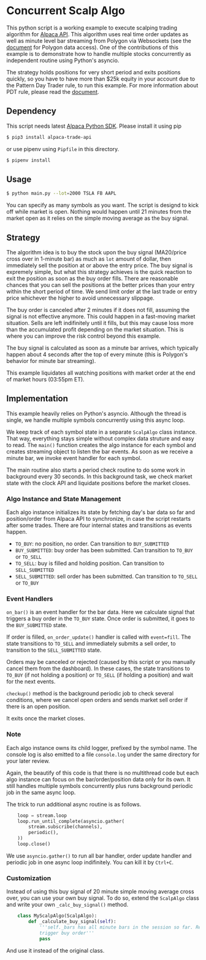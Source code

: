 # Concurrent Scalp Algo

This python script is a working example to execute scalping trading algorithm for
[Alpaca API](https://alpaca.markets). This algorithm uses real time order updates
as well as minute level bar streaming from Polygon via Websockets (see the
[document](https://docs.alpaca.markets/market-data/#consolidated-market-data) for
Polygon data access).
One of the contributions of this example is to demonstrate how to handle
multiple stocks concurrently as independent routine using Python's asyncio.

The strategy holds positions for very short period and exits positions quickly, so
you have to have more than $25k equity in your account due to the Pattern Day Trader rule,
to run this example. For more information about PDT rule, please read the
[document](https://docs.alpaca.markets/user-protections/#the-rule).

## Dependency
This script needs latest [Alpaca Python SDK](https://github.com/alpacahq/alpaca-trade-api-python).
Please install it using pip

```sh
$ pip3 install alpaca-trade-api
```

or use pipenv using `Pipfile` in this directory.

```sh
$ pipenv install
```

## Usage

```sh
$ python main.py --lot=2000 TSLA FB AAPL
```

You can specify as many symbols as you want.  The script is designd to kick off while market
is open. Nothing would happen until 21 minutes from the market open as it relies on the
simple moving average as the buy signal.


## Strategy
The algorithm idea is to buy the stock upon the buy signal (MA20/price cross over in 1-minute bar) as
much as `lot` amount of dollar, then immediately sell the position at or above the entry price.
The buy signal is expremely simple, but what this strategy achieves is the quick reaction to
exit the position as soon as the buy order fills. There are reasonable chances that you can sell
the positions at the better prices than your entry within the short period of time. We send
limit order at the last trade or entry price whichever the higher to avoid unnecessary slippage.

The buy order is canceled after 2 minutes if it does not fill, assuming the signal is not
effective anymore. This could happen in a fast-moving market situation. Sells are left
indifinitely until it fills, but this may cause loss more than the accumulated profit depending
on the market situation. This is where you can improve the risk control beyond this example.

The buy signal is calculated as soon as a minute bar arrives, which typically happen about 4 seconds
after the top of every minute (this is Polygon's behavior for minute bar streaming).

This example liquidates all watching positions with market order at the end of market hours (03:55pm ET).


## Implementation
This example heavily relies on Python's asyncio. Although the thread is single, we handle
multiple symbols concurrently using this async loop.

We keep track of each symbol state in a separate `ScalpAlgo` class instance. That way,
everything stays simple without complex data struture and easy to read. The `main()`
function creates the algo instance for each symbol and creates streaming object
to listen the bar events. As soon as we receive a minute bar, we invoke event handler
for each symbol.

The main routine also starts a period check routine to do some work in background every 30 seconds.
In this background task, we check market state with the clock API and liquidate positions
before the market closes.

### Algo Instance and State Management
Each algo instance initializes its state by fetching day's bar data so far and position/order
from Alpaca API to synchronize, in case the script restarts after some trades. There are
four internal states and transitions as events happen.

- `TO_BUY`: no position, no order. Can transition to `BUY_SUBMITTED`
- `BUY_SUBMITTED`: buy order has been submitted. Can transition to `TO_BUY` or `TO_SELL`
- `TO_SELL`: buy is filled and holding position. Can transition to `SELL_SUBMITTED`
- `SELL_SUBMITTED`: sell order has been submitted. Can transition to `TO_SELL` or `TO_BUY`

### Event Handlers
`on_bar()` is an event handler for the bar data. Here we calculate signal that triggers
a buy order in the `TO_BUY` state. Once order is submitted, it goes to the `BUY_SUBMITTED`
state.

If order is filled, `on_order_update()` handler is called with `event=fill`. The state
transitions to `TO_SELL` and immediately submits a sell order, to transition to the
`SELL_SUBMITTED` state.

Orders may be canceled or rejected (caused by this script or you manually cancel them
from the dashboard). In these cases, the state transitions to `TO_BUY` (if not holding
a position) or `TO_SELL` (if holding a position) and wait for the next events.

`checkup()` method is the background periodic job to check several conditions, where
we cancel open orders and sends market sell order if there is an open position.

It exits once the market closes.

### Note
Each algo instance owns its child logger, prefixed by the symbol name. The console
log is also emitted to a file `console.log` under the same directory for your later review.

Again, the beautify of this code is that there is no multithread code but each
algo instance can focus on the bar/order/position data only for its own. It still
handles multiple symbols concurrently plus runs background periodic job in the
same async loop.

The trick to run additional async routine is as follows.

```py
    loop = stream.loop
    loop.run_until_complete(asyncio.gather(
        stream.subscribe(channels),
        periodic(),
    ))
    loop.close()
```

We use `asyncio.gather()` to run all bar handler, order update handler and periodic job
in one async loop indifinitely. You can kill it by `Ctrl+C`.

### Customization
Instead of using this buy signal of 20 minute simple moving average cross over, you can
use your own buy signal. To do so, extend the `ScalpAlgo` class and write your own
`_calc_buy_signal()` method.

```py
    class MyScalpAlgo(ScalpAlgo):
        def _calculate_buy_signal(self):
            '''self._bars has all minute bars in the session so far. Return True to
            trigger buy order'''
            pass
```

And use it instead of the original class.
